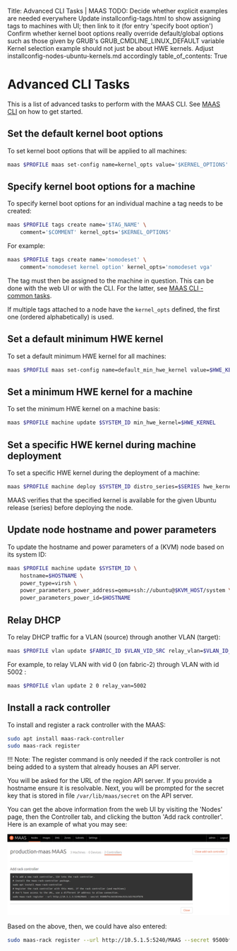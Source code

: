 Title: Advanced CLI Tasks | MAAS
TODO:  Decide whether explicit examples are needed everywhere
       Update installconfig-tags.html to show assigning tags to machines with UI; then link to it (for entry 'specify boot option') 
       Confirm whether kernel boot options really override default/global options such as those given by GRUB's GRUB_CMDLINE_LINUX_DEFAULT variable
       Kernel selection example should not just be about HWE kernels. Adjust installconfig-nodes-ubuntu-kernels.md accordingly
table_of_contents: True


# Advanced CLI Tasks

This is a list of advanced tasks to perform with the MAAS CLI. See
[MAAS CLI][manage-cli] on how to get started.


## Set the default kernel boot options

To set kernel boot options that will be applied to all machines:

```bash
maas $PROFILE maas set-config name=kernel_opts value='$KERNEL_OPTIONS'
```

## Specify kernel boot options for a machine

To specify kernel boot options for an individual machine a tag needs to be
created:

```bash
maas $PROFILE tags create name='$TAG_NAME' \
	comment='$COMMENT' kernel_opts='$KERNEL_OPTIONS'
```

For example:

```bash
maas $PROFILE tags create name='nomodeset' \
	comment='nomodeset kernel option' kernel_opts='nomodeset vga'
```

The tag must then be assigned to the machine in question. This can be done
with the web UI or with the CLI. For the latter, see
[MAAS CLI - common tasks][cli-assign-tag-to-node].

If multiple tags attached to a node have the `kernel_opts` defined, the first
one (ordered alphabetically) is used.


## Set a default minimum HWE kernel

To set a default minimum HWE kernel for all machines:

```bash
maas $PROFILE maas set-config name=default_min_hwe_kernel value=$HWE_KERNEL
```


## Set a minimum HWE kernel for a machine

To set the minimum HWE kernel on a machine basis:

```bash
maas $PROFILE machine update $SYSTEM_ID min_hwe_kernel=$HWE_KERNEL
```


## Set a specific HWE kernel during machine deployment

To set a specific HWE kernel during the deployment of a machine:

```bash
maas $PROFILE machine deploy $SYSTEM_ID distro_series=$SERIES hwe_kernel=$HWE_KERNEL
```

MAAS verifies that the specified kernel is available for the given Ubuntu
release (series) before deploying the node. 


## Update node hostname and power parameters

To update the hostname and power parameters of a (KVM) node based on its
system ID:

```bash
maas $PROFILE machine update $SYSTEM_ID \
	hostname=$HOSTNAME \
	power_type=virsh \
	power_parameters_power_address=qemu+ssh://ubuntu@$KVM_HOST/system \
	power_parameters_power_id=$HOSTNAME
```


## Relay DHCP

To relay DHCP traffic for a VLAN (source) through another VLAN (target):

```bash
maas $PROFILE vlan update $FABRIC_ID $VLAN_VID_SRC relay_vlan=$VLAN_ID_TARGET
```

For example, to relay VLAN with vid 0 (on fabric-2) through VLAN with id 5002 :

```bash
maas $PROFILE vlan update 2 0 relay_van=5002
```


## Install a rack controller

To install and register a rack controller with the MAAS:

```bash
sudo apt install maas-rack-controller
sudo maas-rack register
```

!!! Note: The register command is only needed if the rack controller is not
being added to a system that already houses an API server.

You will be asked for the URL of the region API server. If you provide a
hostname ensure it is resolvable. Next, you will be prompted for the secret key
that is stored in file `/var/lib/maas/secret` on the API server.

You can get the above information from the web UI by visiting the 'Nodes' page,
then the Controller tab, and clicking the button 'Add rack controller'. Here
is an example of what you may see:

![add controller](../media/manage-maas-cli-advanced__2.1_add-controller.png)

Based on the above, then, we could have also entered:

```bash
sudo maas-rack register --url http://10.5.1.5:5240/MAAS --secret 9500bf4c56558346c925c5d17819f878
```


<!-- LINKS -->

[manage-cli]: manage-cli.md
[cli-assign-tag-to-node]: manage-cli-common.md#assign-a-tag-to-a-node
